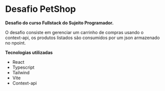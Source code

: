 # Desafio PetShop

**Desafio do curso Fullstack do Sujeito Programador.**

O desafio consiste em gerenciar um carrinho de compras usando o context-api, os produtos listados são consumidos por um json armazenado no npoint.

**Tecnologias utilizadas**

- React
- Typescript
- Tailwind
- Vite
- Context-api

